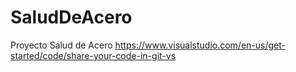 # SaludDeAcero
Proyecto Salud de Acero
https://www.visualstudio.com/en-us/get-started/code/share-your-code-in-git-vs
